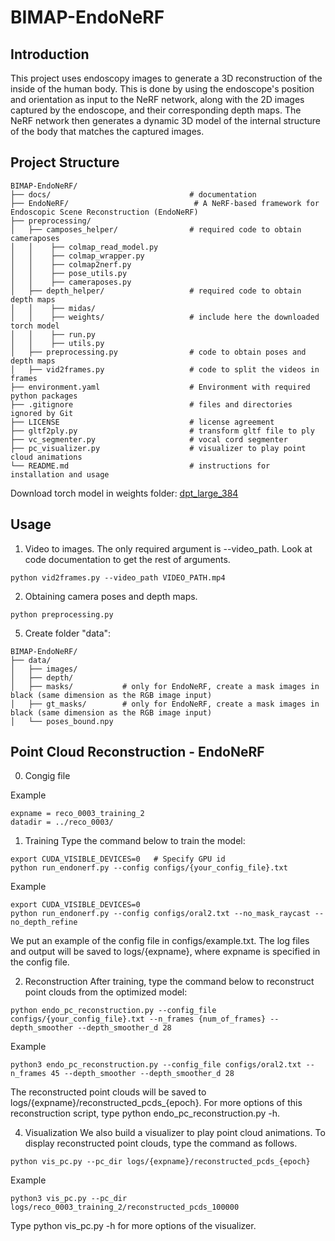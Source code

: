 # BIMAP-EndoNeRF

## Introduction
This project uses endoscopy images to generate a 3D reconstruction of the inside of the human body. This is done by using the endoscope's position and orientation as input to the NeRF network, along with the 2D images captured by the endoscope, and their corresponding depth maps. The NeRF network then generates a dynamic 3D model of the internal structure of the body that matches the captured images.


## Project Structure

```
BIMAP-EndoNeRF/
├── docs/                               # documentation
├── EndoNeRF/                            # A NeRF-based framework for Endoscopic Scene Reconstruction (EndoNeRF)
├── preprocessing/
│   ├── camposes_helper/                # required code to obtain cameraposes
│   │    ├── colmap_read_model.py
│   │    ├── colmap_wrapper.py
│   │    ├── colmap2nerf.py
│   │    ├── pose_utils.py
│   │    ├── cameraposes.py
│   ├── depth_helper/                   # required code to obtain depth maps
│   │    ├── midas/
│   │    ├── weights/                   # include here the downloaded torch model
│   │    ├── run.py
│   │    ├── utils.py
│   ├── preprocessing.py                # code to obtain poses and depth maps
│   ├── vid2frames.py                   # code to split the videos in frames
├── environment.yaml                    # Environment with required python packages
├── .gitignore                          # files and directories ignored by Git
├── LICENSE                             # license agreement
├── gltf2ply.py                         # transform gltf file to ply
├── vc_segmenter.py                     # vocal cord segmenter
├── pc_visualizer.py                    # visualizer to play point cloud animations
└── README.md                           # instructions for installation and usage
```

Download torch model in weights folder: [dpt_large_384](https://github.com/isl-org/MiDaS/releases/download/v3/dpt_large_384.pt)

## Usage

1. Video to images. The only required argument is --video_path. Look at code documentation to get the rest of arguments.

```shell
python vid2frames.py --video_path VIDEO_PATH.mp4
```

2. Obtaining camera poses and depth maps.

```shell
python preprocessing.py
```

5. Create folder "data":

```
BIMAP-EndoNeRF/
├── data/
│   ├── images/
│   ├── depth/
│   ├── masks/           # only for EndoNeRF, create a mask images in black (same dimension as the RGB image input)
│   ├── gt_masks/        # only for EndoNeRF, create a mask images in black (same dimension as the RGB image input)
│   └── poses_bound.npy
```

## Point Cloud Reconstruction - EndoNeRF

0. Congig file

Example
```shell
expname = reco_0003_training_2
datadir = ../reco_0003/
```

1. Training
Type the command below to train the model:

```shell
export CUDA_VISIBLE_DEVICES=0   # Specify GPU id
python run_endonerf.py --config configs/{your_config_file}.txt
```

Example
```shell
export CUDA_VISIBLE_DEVICES=0
python run_endonerf.py --config configs/oral2.txt --no_mask_raycast --no_depth_refine
```
We put an example of the config file in configs/example.txt. The log files and output will be saved to logs/{expname}, where expname is specified in the config file.

2. Reconstruction
After training, type the command below to reconstruct point clouds from the optimized model:

```shell
python endo_pc_reconstruction.py --config_file configs/{your_config_file}.txt --n_frames {num_of_frames} --depth_smoother --depth_smoother_d 28
```

Example
```shell
python3 endo_pc_reconstruction.py --config_file configs/oral2.txt --n_frames 45 --depth_smoother --depth_smoother_d 28
```
The reconstructed point clouds will be saved to logs/{expname}/reconstructed_pcds_{epoch}. For more options of this reconstruction script, type python endo_pc_reconstruction.py -h.

4. Visualization
We also build a visualizer to play point cloud animations. To display reconstructed point clouds, type the command as follows.

```shell
python vis_pc.py --pc_dir logs/{expname}/reconstructed_pcds_{epoch}
```
Example
```shell
python3 vis_pc.py --pc_dir logs/reco_0003_training_2/reconstructed_pcds_100000
```
Type python vis_pc.py -h for more options of the visualizer.

